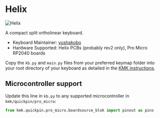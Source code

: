 # Helix

![Helix](https://camo.githubusercontent.com/15552bce07c6ad8e2a9c25054bada9f6a12239d009771b372d2c2ea7a91ed8b2/68747470733a2f2f692e696d6775722e636f6d2f5842416d796e4e2e6a7067)

A compact split ortholinear keyboard.

* Keyboard Maintainer: [yushakobo](https://github.com/yushakobo)
* Hardware Supported: Helix PCBs (probably rev2 only), Pro Micro RP2040 boards

Copy the `kb.py` and `main.py` files from your preferred keymap folder into your root directory of your keyboard as detailed in the [KMK instructions](http://kmkfw.io/docs/Getting_Started/).

## Microcontroller support

Update this line in `kb.py` to any supported microcontroller in `kmk/quickpin/pro_micro`:

```python
from kmk.quickpin.pro_micro.boardsource_blok import pinout as pins
